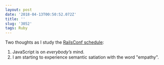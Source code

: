 ```yaml
---
layout: post
date: '2018-04-13T00:50:52.072Z'
title: ''
slug: '3052'
tags: Ruby
---
```

Two thoughts as I study the [RailsConf schedule](https://railsconf.com/schedule):

1. JavaScript is on *everybody’s* mind.
2. I am starting to experience semantic satiation with the word "empathy".
